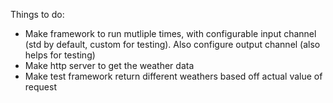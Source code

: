 Things to do:
 * Make framework to run mutliple times, with configurable input channel (std by default, custom for testing).  Also configure output channel (also helps for testing)
 * Make http server to get the weather data
 * Make test framework return different weathers based off actual value of request
